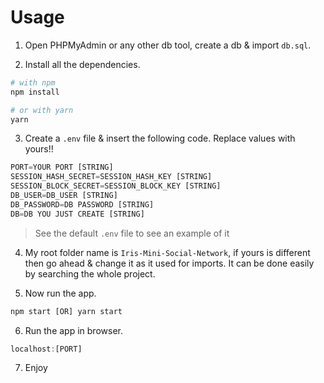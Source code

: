 # Usage

1. Open PHPMyAdmin or any other db tool, create a db & import `db.sql`.

2. Install all the dependencies.
```bash
# with npm
npm install

# or with yarn
yarn
```

3. Create a `.env` file & insert the following code. Replace values with yours!!
```javascript
PORT=YOUR PORT [STRING]
SESSION_HASH_SECRET=SESSION_HASH_KEY [STRING]
SESSION_BLOCK_SECRET=SESSION_BLOCK_KEY [STRING]
DB_USER=DB_USER [STRING]
DB_PASSWORD=DB PASSWORD [STRING]
DB=DB YOU JUST CREATE [STRING]
```

> See the default `.env` file to see an example of it

4. My root folder name is `Iris-Mini-Social-Network`, if yours is different then go ahead & change it as it used for imports. It can be done easily by searching the whole project.

5. Now run the app.
```javascript
npm start [OR] yarn start
```

6. Run the app in browser.
```javascript
localhost:[PORT]
```

7. Enjoy
